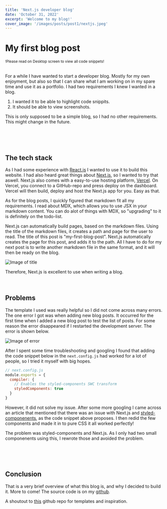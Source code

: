 ```yaml
---
title: 'Next.js developer blog'
date: 'October 31, 2022'
excerpt: 'Welcome to my blog!'
cover_image: '/images/posts/post1/nextjs.jpeg'
---
```



# My first blog post


<small>!Please read on Desktop screen to view all code snippets!</small>
\
&nbsp;

For a while I have wanted to start a developer blog. Mostly for my own enjoyment, but also so that I can share what I am working on in my spare time and use it as a portfolio. I had two requirements I knew I wanted in a blog.

1. I wanted it to be able to highlight code snippits.
2. It should be able to view screenshots.

This is only supposed to be a simple blog, so I had no other requirements. This might change in the future.

\
&nbsp;
\
&nbsp;


## The tech stack

As I had some experience with [React.js](https://reactjs.org/) I wanted to use it to build this website. I had also heard great things about [Next.js](https://nextjs.org/), so I wanted to try that aswell. Next.js also comes with a easy-to-use hosting platform, [Vercel](https://vercel.com/). On Vercel, you connect to a GitHub-repo and press deploy on the dashboard. Vercel will then build, deploy and host the Next.js app for you. Easy as that.

As for the blog posts, I quickly figured that markdown fit all my requirements. I read about MDX, which allows you to use JSX in your markdown content. You can do alot of things with MDX, so "upgrading" to it is definitely on the todo-list.

Next.js can automatically build pages, based on the markdown files. Using the title of the markdown files, it creates a path and page for the user to read. The title of this post is "my-first-blog-post". Next.js automatically creates the page for this post, and adds it to the path. All I have to do for my next post is to write another markdown file in the same format, and it will then be ready on the blog.

![Image of title](/images/posts/post1/title.png)

Therefore, Next.js is excellent to use when writing a blog.
\
&nbsp;
\
&nbsp;

## Problems

The template I used was really helpful so I did not come across many errors. The one error I got was when adding new blog posts. It occurred for the first time when I added a new blog post to test the list of posts. For some reason the error disappeared if I restarted the development server. The error is shown below.

![Image of error](/images/posts/post1/error.png)

After I spent some time troubleshooting and googling I found that adding the code snippet below in the <code>next.config.js</code> had worked for a lot of people, so I tried it myself with big hopes.


```js
// next.config.js
module.exports = {
  compiler: {
    // Enables the styled-components SWC transform
    styledComponents: true
  }
}
```

However, it did not solve my issue. After some more googling I came across an article that mentioned that there was an issue with Next.js and [styled-componenents](https://styled-components.com/), as the code snippet above proposes. I then redid the few components and made it in to pure CSS it all worked perfectly!

The problem was styled-components and Next.js. As I only had two small componenents using this, I rewrote those and avoided the problem.

\
&nbsp;
\
&nbsp;

## Conclusion

That is a very brief overview of what this blog is, and why I decided to build it. More to come! The source code is on my [github](https://github.com/bjabot12/nextjs-dev-blog).

A shoutout to [this](https://github.com/bradtraversy/next-markdown-blog) github repo for templates and inspiration.